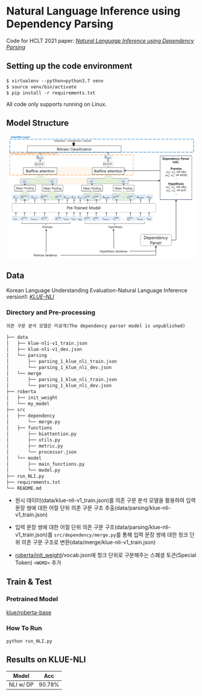 # Natural Language Inference using Dependency Parsing
Code for HCLT 2021 paper: *[Natural Language Inference using Dependency Parsing](https://koreascience.kr/article/CFKO202130060562801.page?&lang=ko)*


## Setting up the code environment

```
$ virtualenv --python=python3.7 venv
$ source venv/bin/activate
$ pip install -r requirements.txt
```

All code only supports running on Linux.


## Model Structure

<img src='model.png' width='1000'>

## Data

Korean Language Understanding Evaluation-Natural Language Inference version1: *[KLUE-NLI](https://klue-benchmark.com/tasks/68/data/description)*

### Directory and Pre-processing
`의존 구문 분석 모델은 미공개(The dependency parser model is unpublished)`
```
├── data
│   ├── klue-nli-v1_train.json
│   ├── klue-nli-v1_dev.json
│   └── parsing
│       ├── parsing_1_klue_nli_train.json
│       └── parsing_1_klue_nli_dev.json
│   └── merge
│       ├── parsing_1_klue_nli_train.json
│       └── parsing_1_klue_nli_dev.json
├── roberta
│   ├── init_weight
│   └── my_model
├── src
│   ├── dependency
│       └── merge.py
│   ├── functions
│       ├── biattention.py
│       ├── utils.py
│       ├── metric.py
│       └── processor.json
│   └── model
│       ├── main_functions.py
│       └── model.py
├── run_NLI.py
├── requirements.txt
└── README.md
```

* 원시 데이터(data/klue-nli-v1_train.json)를 의존 구문 분석 모델을 활용하여 입력 문장 쌍에 대한 어절 단위 의존 구문 구조 추출(data/parsing/klue-nli-v1_train.json)

* 입력 문장 쌍에 대한 어절 단위 의존 구문 구조(data/parsing/klue-nli-v1_train.json)를 `src/dependency/merge.py`를 통해 입력 문장 쌍에 대한 청크 단위 의존 구문 구조로 변환(data/merge/klue-nli-v1_train.json)

* [roberta/init_weight](https://huggingface.co/klue/roberta-base)/vocab.json에 청크 단위로 구분해주는 스폐셜 토큰(Special Token) `<WORD>` 추가


## Train & Test

### Pretrained Model
[klue/roberta-base](https://huggingface.co/klue/roberta-base)

### How To Run
```
python run_NLI.py
```

## Results on KLUE-NLI

| Model | Acc |
|---|--------- |
| NLI w/ DP | 90.78% |
